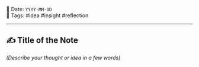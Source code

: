 📅 Date: `YYYY-MM-DD`  
🔖 Tags: #idea #insight #reflection

---

## ✍️ **Title of the Note**  

_(Describe your thought or idea in a few words)_